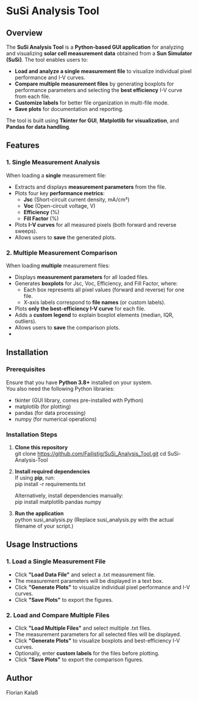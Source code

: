 # **SuSi Analysis Tool**  

## **Overview**  
The **SuSi Analysis Tool** is a **Python-based GUI application** for analyzing and visualizing **solar cell measurement data** obtained from a **Sun Simulator (SuSi)**. The tool enables users to:  

- **Load and analyze a single measurement file** to visualize individual pixel performance and I-V curves.  
- **Compare multiple measurement files** by generating boxplots for performance parameters and selecting the **best efficiency** I-V curve from each file.  
- **Customize labels** for better file organization in multi-file mode.  
- **Save plots** for documentation and reporting.  

The tool is built using **Tkinter for GUI**, **Matplotlib for visualization**, and **Pandas for data handling**.  


## **Features**  

### **1. Single Measurement Analysis**  
When loading a **single** measurement file:  
- Extracts and displays **measurement parameters** from the file.  
- Plots four key **performance metrics**:  
  - **Jsc** (Short-circuit current density, mA/cm²)  
  - **Voc** (Open-circuit voltage, V)  
  - **Efficiency** (%)  
  - **Fill Factor** (%)  
- Plots **I-V curves** for all measured pixels (both forward and reverse sweeps).  
- Allows users to **save** the generated plots.  

### **2. Multiple Measurement Comparison**  
When loading **multiple** measurement files:  
- Displays **measurement parameters** for all loaded files.  
- Generates **boxplots** for Jsc, Voc, Efficiency, and Fill Factor, where:  
  - Each box represents all pixel values (forward and reverse) for one file.  
  - X-axis labels correspond to **file names** (or custom labels).  
- Plots **only the best-efficiency I-V curve** for each file.  
- Adds a **custom legend** to explain boxplot elements (median, IQR, outliers).  
- Allows users to **save** the comparison plots.
- 

## **Installation**  

### **Prerequisites**  
Ensure that you have **Python 3.8+** installed on your system.  
You also need the following Python libraries:  
- tkinter (GUI library, comes pre-installed with Python)  
- matplotlib (for plotting)  
- pandas (for data processing)  
- numpy (for numerical operations)  

### **Installation Steps**  
1. **Clone this repository**  
   git clone https://github.com/Failistig/SuSi_Analysis_Tool.git
   cd SuSi-Analysis-Tool


2. **Install required dependencies**  
   If using **pip**, run:  
   pip install -r requirements.txt

   Alternatively, install dependencies manually:  
   pip install matplotlib pandas numpy

3. **Run the application**  
   python susi_analysis.py
   (Replace susi_analysis.py with the actual filename of your script.)
   

## **Usage Instructions**  

### **1. Load a Single Measurement File**  
- Click **"Load Data File"** and select a .txt measurement file.  
- The measurement parameters will be displayed in a text box.  
- Click **"Generate Plots"** to visualize individual pixel performance and I-V curves.  
- Click **"Save Plots"** to export the figures.  

### **2. Load and Compare Multiple Files**  
- Click **"Load Multiple Files"** and select multiple .txt files.  
- The measurement parameters for all selected files will be displayed.  
- Click **"Generate Plots"** to visualize boxplots and best-efficiency I-V curves.  
- Optionally, enter **custom labels** for the files before plotting.  
- Click **"Save Plots"** to export the comparison figures.  


## **Author**  
Florian Kalaß

